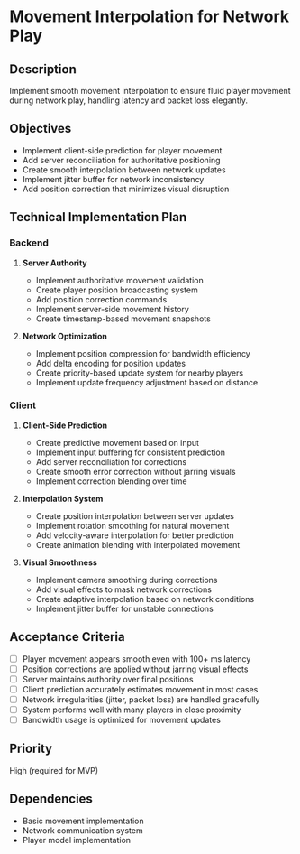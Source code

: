 # Movement Interpolation for Network Play

## Description

Implement smooth movement interpolation to ensure fluid player movement during network play, handling latency and packet loss elegantly.

## Objectives

- Implement client-side prediction for player movement
- Add server reconciliation for authoritative positioning
- Create smooth interpolation between network updates
- Implement jitter buffer for network inconsistency
- Add position correction that minimizes visual disruption

## Technical Implementation Plan

### Backend

1. **Server Authority**

   - Implement authoritative movement validation
   - Create player position broadcasting system
   - Add position correction commands
   - Implement server-side movement history
   - Create timestamp-based movement snapshots

2. **Network Optimization**
   - Implement position compression for bandwidth efficiency
   - Add delta encoding for position updates
   - Create priority-based update system for nearby players
   - Implement update frequency adjustment based on distance

### Client

1. **Client-Side Prediction**

   - Create predictive movement based on input
   - Implement input buffering for consistent prediction
   - Add server reconciliation for corrections
   - Create smooth error correction without jarring visuals
   - Implement correction blending over time

2. **Interpolation System**

   - Create position interpolation between server updates
   - Implement rotation smoothing for natural movement
   - Add velocity-aware interpolation for better prediction
   - Create animation blending with interpolated movement

3. **Visual Smoothness**
   - Implement camera smoothing during corrections
   - Add visual effects to mask network corrections
   - Create adaptive interpolation based on network conditions
   - Implement jitter buffer for unstable connections

## Acceptance Criteria

- [ ] Player movement appears smooth even with 100+ ms latency
- [ ] Position corrections are applied without jarring visual effects
- [ ] Server maintains authority over final positions
- [ ] Client prediction accurately estimates movement in most cases
- [ ] Network irregularities (jitter, packet loss) are handled gracefully
- [ ] System performs well with many players in close proximity
- [ ] Bandwidth usage is optimized for movement updates

## Priority

High (required for MVP)

## Dependencies

- Basic movement implementation
- Network communication system
- Player model implementation
